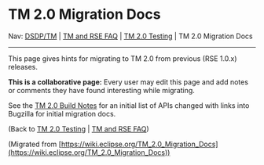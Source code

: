 

TM 2.0 Migration Docs
=====================

Nav: [DSDP/TM](./TM "DSDP/TM") | [TM and RSE FAQ](./TM_and_RSE_FAQ "TM and RSE FAQ") | [TM 2.0 Testing](./TM_2.0_Testing "TM 2.0 Testing") | TM 2.0 Migration Docs

* * *

This page gives hints for migrating to TM 2.0 from previous (RSE 1.0.x) releases.

**This is a collaborative page:** Every user may edit this page and add notes or comments they have found interesting while migrating.

See the [TM 2.0 Build Notes](http://download.eclipse.org/dsdp/tm/downloads/drops/R-2.0-200706270925/buildNotes.php) for an initial list of APIs changed with links into Bugzilla for initial migration docs.

  
(Back to [TM 2.0 Testing](./TM_2.0_Testing "TM 2.0 Testing") | [TM and RSE FAQ](/TM_and_RSE_FAQ "TM and RSE FAQ"))


(Migrated from [https://wiki.eclipse.org/TM_2.0_Migration_Docs](https://wiki.eclipse.org/TM_2.0_Migration_Docs))